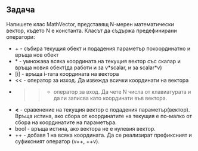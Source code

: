 ## Задача

Напишете клас MathVector, представящ N-мерен математически вектор, където N е константа. Класът да съдържа предефинирани оператори:
* \+ - събира текущия обект и подадения параметър покоординатно и връща нов обект
* \* - умножава всяка координата на текущия вектор със скалар и връща новия обект(да работи и за v\*scalar, и за scalar\*v)
* [i] - връща i-тата координата на вектора
* << - оператор за изход. Да извежда всички координати на вектора
* >> - оператор за вход. Да чете N числа от клавиатурата и да ги записва като координати във вектора.
* __<__ - сравенение на текущия вектор с подадения параметър(вектор). Връща истина, ако сбора от координатите на текущия е по-малко от сбора на координатите на параметъра.
* bool - връща истина, ако вектора не е нулевия вектор.
* ++ - добавя 1 на всяка координата. Да се реализират префиксният и суфиксният оператор (v++, ++v). 
